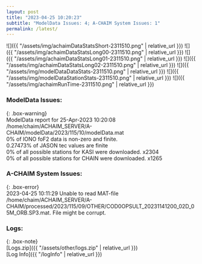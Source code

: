 ```yaml
---
layout: post
title: "2023-04-25 10:20:23"
subtitle: "ModelData Issues: 4; A-CHAIM System Issues: 1"
permalink: /latest/
---
```


![]({{ "/assets/img/achaimDataStatsShort-2311510.png" | relative_url }})
![]({{ "/assets/img/achaimDataStatsLong00-2311510.png" | relative_url }})
![]({{ "/assets/img/achaimDataStatsLong01-2311510.png" | relative_url }})
![]({{ "/assets/img/achaimDataStatsLong02-2311510.png" | relative_url }})
![]({{ "/assets/img/modelDataDataStats-2311510.png" | relative_url }})
![]({{ "/assets/img/modelDataStationStats-2311510.png" | relative_url }})
![]({{ "/assets/img/achaimRunTime-2311510.png" | relative_url }})


### ModelData Issues:  
  
{: .box-warning}  
 ModelData report for 25-Apr-2023 10:20:08   
 /home/chaim/ACHAIM_SERVER/A-CHAIM/modelData/2023/115/10/modelData.mat   
 0% of IONO foF2 data is non-zero and finite.   
 0.27473% of JASON tec values are finite   
 0% of all possible stations for KASI were downloaded. x2304   
 0% of all possible stations for CHAIN were downloaded. x1265   
  
### A-CHAIM System Issues:  
  
{: .box-error}  
2023-04-25 10:11:29 Unable to read MAT-file /home/chaim/ACHAIM_SERVER/A-CHAIM/processed/2023/115/09/OTHER/COD0OPSULT_20231141200_02D_05M_ORB.SP3.mat. File might be corrupt.  

### Logs:  
  
{: .box-note}  
[Logs.zip]({{ "/assets/other/logs.zip" | relative_url }})  
[Log Info]({{ "/logInfo" | relative_url }})  
